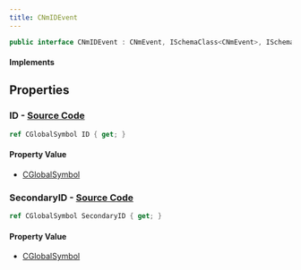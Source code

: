```yaml
---
title: CNmIDEvent
---
```


```csharp
public interface CNmIDEvent : CNmEvent, ISchemaClass<CNmEvent>, ISchemaClass<CNmIDEvent>, ISchemaField, ISchemaClass, INativeHandle
```

#### Implements

## Properties

### **ID** - [Source Code](https://github.com/swiftly-solution/swiftlys2/blob/main/managed/src/SwiftlyS2.Generated/Schemas/Interfaces/CNmIDEvent.cs#L16)

```csharp
ref CGlobalSymbol ID { get; }
```

#### Property Value

- [CGlobalSymbol](/docs/api/shared/natives/cglobalsymbol)

### **SecondaryID** - [Source Code](https://github.com/swiftly-solution/swiftlys2/blob/main/managed/src/SwiftlyS2.Generated/Schemas/Interfaces/CNmIDEvent.cs#L18)

```csharp
ref CGlobalSymbol SecondaryID { get; }
```

#### Property Value

- [CGlobalSymbol](/docs/api/shared/natives/cglobalsymbol)

